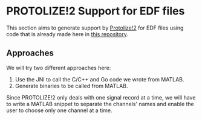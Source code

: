 # PROTOLIZE!2 Support for EDF files

This section aims to generate support by [Protolize!2](https://github.com/ishiikurisu/P2) for EDF files using code that is already made here in [this repository](https://github.com/ishiikurisu/EEG). 

Approaches
----------

We will try two different approaches here:

1. Use the JNI to call the C/C++ and Go code we wrote from MATLAB.
2. Generate binaries to be called from MATLAB.

Since PROTOLIZE!2 only deals with one signal record at a time, we will have to write a MATLAB snippet to separate the channels' names and enable the user to choose only one channel at a time.